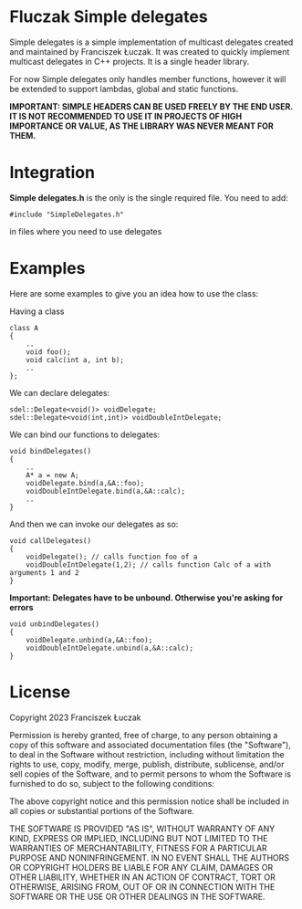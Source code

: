 # Fluczak Simple delegates

Simple delegates is a simple implementation of multicast delegates created and maintained by Franciszek Łuczak. It was created to quickly implement multicast delegates in C++ projects. It is a single header library.

For now Simple delegates only handles member functions, however it will be extended to support lambdas, global and static functions.

**IMPORTANT: SIMPLE HEADERS CAN BE USED FREELY BY THE END USER. IT IS NOT RECOMMENDED TO USE IT IN PROJECTS OF HIGH IMPORTANCE OR VALUE, AS THE LIBRARY WAS NEVER MEANT FOR THEM.**

# Integration
**Simple delegates.h** is the only is the single required file. You need to add:
```
#include "SimpleDelegates.h"
```
in files where you need to use delegates

# Examples

Here are some examples to give you an idea how to use the class:



Having a class
```
class A
{
	..
	void foo();
	void calc(int a, int b);
	..
};
```
We can declare delegates:
```
sdel::Delegate<void()> voidDelegate;
sdel::Delegate<void(int,int)> voidDoubleIntDelegate;
```
We can bind our functions to delegates:
```
void bindDelegates()
{
	..
	A* a = new A;
	voidDelegate.bind(a,&A::foo);
	voidDoubleIntDelegate.bind(a,&A::calc);
	..
}
```
And then we can invoke our delegates as so:
```
void callDelegates()
{
	voidDelegate(); // calls function foo of a
	voidDoubleIntDelegate(1,2); // calls function Calc of a with arguments 1 and 2
}
```
**Important: Delegates have to be unbound. Otherwise you're asking for errors**

```
void unbindDelegates()
{
	voidDelegate.unbind(a,&A::foo);
	voidDoubleIntDelegate.unbind(a,&A::calc);
}
```



# License

Copyright 2023 Franciszek Łuczak

Permission is hereby granted, free of charge, to any person obtaining a copy of this software and associated documentation files (the "Software"), to deal in the Software without restriction, including without limitation the rights to use, copy, modify, merge, publish, distribute, sublicense, and/or sell copies of the Software, and to permit persons to whom the Software is furnished to do so, subject to the following conditions:

The above copyright notice and this permission notice shall be included in all copies or substantial portions of the Software.

THE SOFTWARE IS PROVIDED "AS IS", WITHOUT WARRANTY OF ANY KIND, EXPRESS OR IMPLIED, INCLUDING BUT NOT LIMITED TO THE WARRANTIES OF MERCHANTABILITY, FITNESS FOR A PARTICULAR PURPOSE AND NONINFRINGEMENT. IN NO EVENT SHALL THE AUTHORS OR COPYRIGHT HOLDERS BE LIABLE FOR ANY CLAIM, DAMAGES OR OTHER LIABILITY, WHETHER IN AN ACTION OF CONTRACT, TORT OR OTHERWISE, ARISING FROM, OUT OF OR IN CONNECTION WITH THE SOFTWARE OR THE USE OR OTHER DEALINGS IN THE SOFTWARE.
